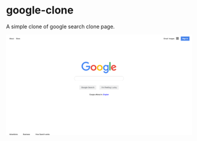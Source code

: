 # google-clone

A simple clone of google search clone page.

![Screenshot 2021-03-15 at 11.12.21 AM.png](https://github.com/rachana33/google-clone/blob/main/Screenshot%202021-03-15%20at%2011.12.21%20AM.png)
